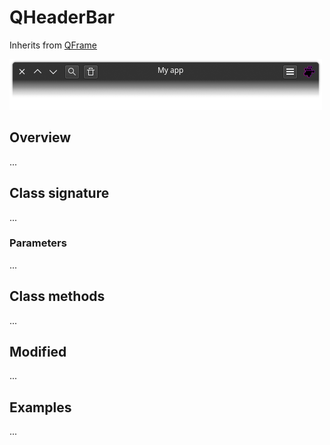 # QHeaderBar 

Inherits from [QFrame](https://doc.qt.io/qtforpython-6/PySide6/QtWidgets/QFrame.html)

![Image](img/headerbar.png "screenshot")

## Overview

...

## Class signature

...

### Parameters

...

## Class methods

...

## Modified

...

## Examples

...

